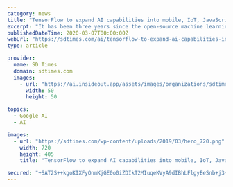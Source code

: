 ```yaml
---
category: news
title: "TensorFlow to expand AI capabilities into mobile, IoT, JavaScript"
excerpt: "It has been three years since the open-source machine learning platform TensorFlow was launched, and now the team is announcing new and ambitious plans for the AI library. The TensorFlow Developer ..."
publishedDateTime: 2020-03-07T00:00:00Z
webUrl: "https://sdtimes.com/ai/tensorflow-to-expand-ai-capabilities-into-mobile-iot-javascript/"
type: article

provider:
  name: SD Times
  domain: sdtimes.com
  images:
    - url: "https://ai.insideout.app/assets/images/organizations/sdtimes.com-50x50.jpg"
      width: 50
      height: 50

topics:
  - Google AI
  - AI

images:
  - url: "https://sdtimes.com/wp-content/uploads/2019/03/hero_720.png"
    width: 720
    height: 405
    title: "TensorFlow to expand AI capabilities into mobile, IoT, JavaScript"

secured: "+SAT2S++kgoKIXFyOnmKjGE0o0iZDIkT2MIuqeKVyA9dIBhLFlgyEeSnb+j3+w1sMmelAqxCYZHJCJBSgDLRQOvvTkfkPl/JQo42GMS+fktkukzncJJkGGVfkGnMI+AGNKXZ1PE96A0auXDudgNZuKRAuNWUQAjquEarzwOi1R6WKQF41VNdkAksKyhrYMWHmQpDJO5Yqds7JucnBbWVz3YrYtOiuxvii+jVCJDxLLxrcHoINCM/XZds8i+fMFgpaenB5UJPQRDea1vom/NVYpTplCfDOTii0xdZYb6ykKbjDdGXkLGlaWuzfd6+bWnW;Jqwav5R0xk//2imfJ4P32Q=="
---
```


